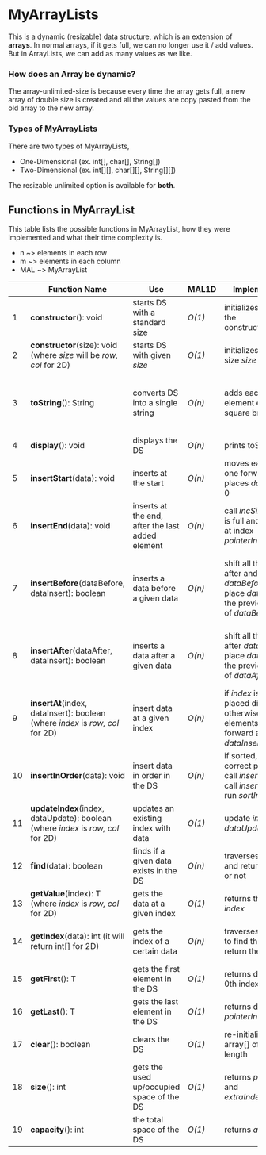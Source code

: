 # MyArrayLists
This is a dynamic (resizable) data structure, which is an extension of **arrays**. In normal arrays, if it gets full, we can no longer use it / add values. But in ArrayLists, we can add as many values as we like. 
### How does an Array be dynamic?
The array-unlimited-size is because every time the array gets full, a new array of double size is created and all the values are copy pasted from the old array to the new array. 

### Types of MyArrayLists
There are two types of MyArrayLists,
* One-Dimensional (ex. int[], char[], String[])
* Two-Dimensional (ex. int[][], char[][], String[][])

The resizable unlimited option is available for **both**. 

## Functions in MyArrayList
This table lists the possible functions in MyArrayList, how they were implemented and what their time complexity is. 
* n ~> elements in each row 
* m ~> elements in each column
* MAL ~> MyArrayList

|       | Function Name | Use | MAL1D | Implementation | MAL2D | Implementation |
| ----- | ------------- | --- | -- | -------------- | -- | -------------- |
| 1     | **constructor**(): void | starts DS with a standard size | *O(1)* | initializes size of 5 to the constructor(size) | *O(1)* | initializes size of 5 by 5 to the constructor(row,col) |
| 2     | **constructor**(size): void (where *size* will be *row, col* for 2D) | starts DS with given *size* | *O(1)* | initializes array[] of size *size* | *O(1)* | initializes array[][] of size rows *row* by columns *col* |
| 3     | **toString**(): String | converts DS into a single string | *O(n)* | adds each non-null element enclosed in square brackets [] | *O(m * n)* | adds all the m*n elements in a tabular form, with row and column numbers for better readability |
| 4     | **display**(): void | displays the DS | *O(n)* | prints toString() | *O(m * n)* | prints toString() |
| 5     | **insertStart**(data): void | inserts at the start | *O(n)* | moves each element one forward and places *data* at index 0 | *O(m * n)* | moves each element one forward and places *data* at index (0,0) |
| 6     | **insertEnd**(data): void | inserts at the end, after the last added element | *O(n)* | call *incSize()* if array is full and place *data* at index _pointerIndex_ | *O(m * n)* | call *incSize()* if array is full and place *data* at index (_currentRow_, _currentCol_) |
| 7     | **insertBefore**(dataBefore, dataInsert): boolean | inserts a data before a given data | *O(n)* | shift all the elements after and including *dataBefore* and place *dataInsert* at the previous index of *dataBefore* | *O(m * n)* | shift all the elements after and including *dataBefore* and place *dataInsert* at the previous index of *dataBefore* |
| 8     | **insertAfter**(dataAfter, dataInsert): boolean | inserts a data after a given data | *O(n)* | shift all the elements after *dataAfter* and place *dataInsert* at the previous index of *dataAfter* | *O(m * n)* | shift all the elements after *dataAfter* and place *dataInsert* at the previous index of *dataAfter* |
| 9     | **insertAt**(index, dataInsert): boolean (where *index* is *row, col* for 2D) | insert data at a given index | *O(n)* | if *index* is null, it is  placed directly otherwise shift all elements one index forward and place *dataInsert* at *index* | *O(m * n)* | if *index* is null, place *dataInsert* directly otherwise shift all elements one index forward and place *dataInsert* at *index* |
| 10    | **insertInOrder**(data): void | insert data in order in the DS | *O(n)* | if sorted, find correct position and call *insertAt()* else call *insertEnd()* and run *sortInOrder()* | *O(m * n)* | if sorted, find correct position and call *insertAt()*, else call *insertEnd()* and run *sortInOrder()* |
| 11    | **updateIndex**(index, dataUpdate): boolean (where *index* is *row, col* for 2D) | updates an existing index with data | *O(1)* | update *index* with *dataUpdate* | *O(1)* | update *index* with *dataUpdate* |
| 12    | **find**(data): boolean | finds if a given data exists in the DS | *O(n)* | traverses the array[] and returns if found or not | *O(m * n)* | traverses the array[][] and returns if found or not |
| 13    | **getValue**(index): T (where *index* is *row, col* for 2D) | gets the data at a given index | *O(1)* | returns the data at *index* | *O(1)* | returns the data at *index* |
| 14    | **getIndex**(data): int (it will return int[] for 2D) | gets the index of a certain data | *O(n)* | traverses the array[] to find the data and return the index | *O(m * n)* | traverses the array[][] to find the *data* and return the index (row,col) |
| 15    | **getFirst**(): T | gets the first element in the DS | *O(1)* | returns data at the 0th index | *O(1)* | returns data at the (0,0)th index |
| 16    | **getLast**(): T | gets the last element in the DS | *O(1)* | returns data at _pointerIndex_ index | *O(1)* | returns data at (_currentRow_, _currentCol_) index |
| 17    | **clear**(): boolean | clears the DS | *O(1)* | re-initializes the array[] of same length | *O(1)* | re-initializes the array[][] of same rows and columns |
| 18    | **size**(): int | gets the used up/occupied space of the DS | *O(1)* | returns _pointerIndex_ and _extraIndexesCounter_ | *O(1)* | return (_currentRow_* no. of columns)+ _currentCol_ |
| 19    | **capacity**(): int | the total space of the DS | *O(1)* | returns *array.length* | *O(1)* | returns *array.length* * *array[0].length* | 
